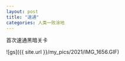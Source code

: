 ```yaml
---
layout: post
title: "速通"
categories: 人类一败涂地
---
```


首次速通黑暗关卡

<!-- more -->


![gs]({{ site.url }}/my_pics/2021/IMG_1656.GIF)
